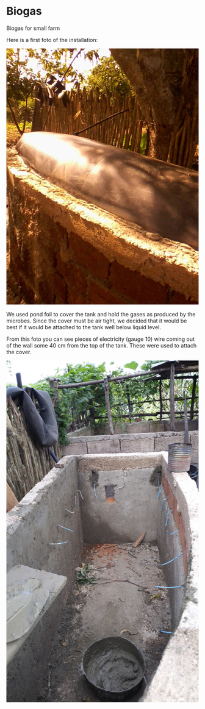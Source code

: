 # Biogas
Biogas for small farm

Here is a first foto of the installation:

![bio2](bio2.jpg)

We used pond foil to cover the tank and hold the gases as produced by the microbes. Since the cover must be air tight, we decided that it would be best if it would be attached to the tank well below liquid level.

From this foto you can see pieces of electricity (gauge 10) wire coming out of the wall some 40 cm from the top of the tank. These were used to attach the cover.

![bio1](bio1.jpg)
